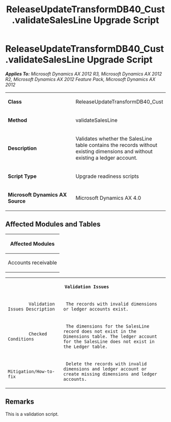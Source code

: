 ﻿---
title: ReleaseUpdateTransformDB40_Cust.validateSalesLine Upgrade Script
TOCTitle: ReleaseUpdateTransformDB40_Cust.validateSalesLine Upgrade Script
ms:assetid: 933d2161-b11d-af91-dabc-69a96bc17a92
ms:mtpsurl: https://msdn.microsoft.com/en-us/library/JJ686116(v=AX.60)
ms:contentKeyID: 49709821
ms.date: 05/18/2015
mtps_version: v=AX.60
---

# ReleaseUpdateTransformDB40\_Cust.validateSalesLine Upgrade Script 


_**Applies To:** Microsoft Dynamics AX 2012 R3, Microsoft Dynamics AX 2012 R2, Microsoft Dynamics AX 2012 Feature Pack, Microsoft Dynamics AX 2012_

<table>
<colgroup>
<col style="width: 50%" />
<col style="width: 50%" />
</colgroup>
<tbody>
<tr class="odd">
<td><p><strong>Class</strong></p></td>
<td><p>ReleaseUpdateTransformDB40_Cust</p></td>
</tr>
<tr class="even">
<td><p><strong>Method</strong></p></td>
<td><p>validateSalesLine</p></td>
</tr>
<tr class="odd">
<td><p><strong>Description</strong></p></td>
<td><p>Validates whether the SalesLine table contains the records without existing dimensions and without existing a ledger account.</p></td>
</tr>
<tr class="even">
<td><p><strong>Script Type</strong></p></td>
<td><p>Upgrade readiness scripts</p></td>
</tr>
<tr class="odd">
<td><p><strong>Microsoft Dynamics AX Source</strong></p></td>
<td><p>Microsoft Dynamics AX 4.0</p></td>
</tr>
</tbody>
</table>


## Affected Modules and Tables

<table>
<colgroup>
<col style="width: 100%" />
</colgroup>
<thead>
<tr class="header">
<th><p>Affected Modules</p></th>
</tr>
</thead>
<tbody>
<tr class="odd">
<td><p>Accounts receivable</p></td>
</tr>
</tbody>
</table>


<table xmlns="http://www.w3.org/1999/xhtml">
              <tr><th colspan="2">
		
   <p>
   
	 Validation Issues
  </p>
  </th></tr>
              <tr><td>
		
   <p>
   
	 
            Validation Issues Description
          
  </p>
  </td><td>
		
   <p>
   
	 The records with invalid dimensions or ledger accounts exist.
  </p>
  </td></tr>
              <tr><td>
		
   <p>
   
	 
            Checked Conditions
          
  </p>
  </td><td>
		
   <p>
   
	 The dimensions for the SalesLine record does not exist in the Dimensions table. The ledger account for the SalesLine does not exist in the Ledger table.
  </p>
  </td></tr>
              <tr><td>
		
   <p>
   
	 
            Mitigation/How-to-fix
          
  </p>
  </td><td>
		
   <p>
   
	 Delete the records with invalid dimensions and ledger account or create missing dimensions and ledger accounts.
  </p>
  </td></tr>
            </table>


## Remarks

This is a validation script.

  


